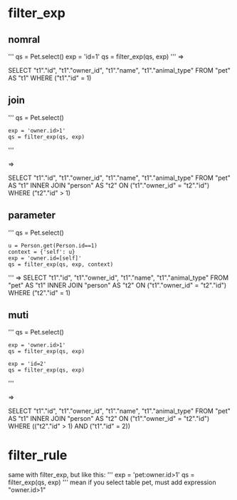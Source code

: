 # filter_exp

## nomral
'''
    qs = Pet.select()
    exp = 'id=1'
    qs = filter_exp(qs, exp)
'''
=>

SELECT "t1"."id", "t1"."owner_id", "t1"."name", "t1"."animal_type" FROM "pet" AS "t1" WHERE ("t1"."id" = 1)

## join
'''
    qs = Pet.select()

    exp = 'owner.id>1'
    qs = filter_exp(qs, exp)
'''

=>

SELECT "t1"."id", "t1"."owner_id", "t1"."name", "t1"."animal_type" FROM "pet" AS "t1" INNER JOIN "person" AS "t2" ON ("t1"."owner_id" = "t2"."id") WHERE ("t2"."id" > 1)

## parameter
'''
    qs = Pet.select()

    u = Person.get(Person.id==1)
    context = {'self': u}
    exp = 'owner.id=[self]'
    qs = filter_exp(qs, exp, context)
'''
=>
SELECT "t1"."id", "t1"."owner_id", "t1"."name", "t1"."animal_type" FROM "pet" AS "t1" INNER JOIN "person" AS "t2" ON ("t1"."owner_id" = "t2"."id") WHERE ("t2"."id" = 1)

## muti
'''
    qs = Pet.select()

    exp = 'owner.id>1'
    qs = filter_exp(qs, exp)

    exp = 'id=2'
    qs = filter_exp(qs, exp)
'''

=>

SELECT "t1"."id", "t1"."owner_id", "t1"."name", "t1"."animal_type" FROM "pet" AS "t1" INNER JOIN "person" AS "t2" ON ("t1"."owner_id" = "t2"."id") WHERE (("t2"."id" > 1) AND ("t1"."id" = 2))


# filter_rule
same with filter_exp, but like this:
'''
    exp = 'pet:owner.id>1'
    qs = filter_exp(qs, exp)
'''
mean if you select table pet, must add expression "owner.id>1"